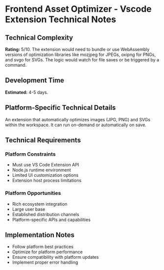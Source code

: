 # Frontend Asset Optimizer - Vscode Extension Technical Notes

## Technical Complexity
**Rating:** 5/10. The extension would need to bundle or use WebAssembly versions of optimization libraries like mozjpeg for JPEGs, oxipng for PNGs, and svgo for SVGs. The logic would watch for file saves or be triggered by a command.

## Development Time
**Estimated:** 4-5 days.

## Platform-Specific Technical Details
An extension that automatically optimizes images (JPG, PNG) and SVGs within the workspace. It can run on-demand or automatically on save.

## Technical Requirements

### Platform Constraints
- Must use VS Code Extension API
- Node.js runtime environment
- Limited UI customization options
- Extension host process limitations

### Platform Opportunities
- Rich ecosystem integration
- Large user base
- Established distribution channels
- Platform-specific APIs and capabilities

## Implementation Notes
- Follow platform best practices
- Optimize for platform performance
- Ensure compatibility with platform updates
- Implement proper error handling
